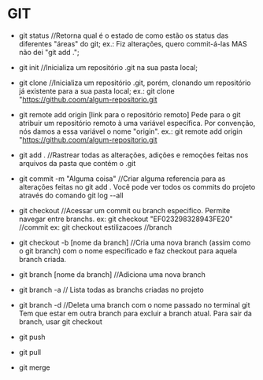 # GIT

- git status
    //Retorna qual é o estado de como estão os status das diferentes "áreas" do git;
    ex.: Fiz alterações, quero commit-á-las MAS não dei "git add .";

- git init
    //Inicializa um repositório .git na sua pasta local;

- git clone
    //Inicializa um repositório .git, porém, clonando um repositório já existente para a sua pasta local;
    ex.: git clone "https://github.coom/algum-repositorio.git

- git remote add origin [link para o repositório remoto]
    Pede para o git atribuir um repositório remoto à uma variável específica.
    Por convenção, nós damos a essa variável o nome "origin".
    ex.: git remote add origin "https://github.coom/algum-repositorio.git

- git add .
    //Rastrear todas as alterações, adições e remoções feitas nos arquivos da pasta que contém o .git

- git commit -m "Alguma coisa"
    //Criar alguma referencia para as alterações feitas no git add .
    Você pode ver todos os commits do projeto através do comando git log --all

- git checkout
    //Acessar um commit ou branch especifico. Permite navegar entre branchs.
 ex: git checkout "EF023298328943FE20" //commit
 ex: git checkout estilizacoes //branch

- git checkout -b [nome da branch]
    //Cria uma nova branch (assim como o git branch) com o nome especificado e faz checkout para aquela branch criada.

- git branch [nome da branch]
    //Adiciona uma nova branch

- git branch -a
    // Lista todas as branchs criadas no projeto

- git branch -d
    //Deleta uma branch com o nome passado no terminal git
    Tem que estar em outra branch para excluir a branch atual. Para sair da branch, usar git checkout

- git push
- git pull




- git merge